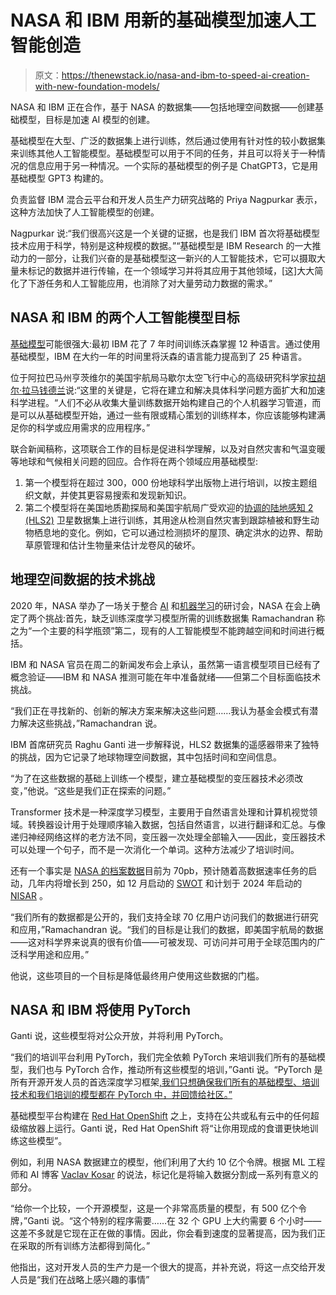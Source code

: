 # NASA 和 IBM 用新的基础模型加速人工智能创造

> 原文：<https://thenewstack.io/nasa-and-ibm-to-speed-ai-creation-with-new-foundation-models/>

NASA 和 IBM 正在合作，基于 NASA 的数据集——包括地理空间数据——创建基础模型，目标是加速 AI 模型的创建。

基础模型在大型、广泛的数据集上进行训练，然后通过使用有针对性的较小数据集来训练其他人工智能模型。基础模型可以用于不同的任务，并且可以将关于一种情况的信息应用于另一种情况。一个实际的基础模型的例子是 ChatGPT3，它是用基础模型 GPT3 构建的。

负责监督 IBM 混合云平台和开发人员生产力研究战略的 Priya Nagpurkar 表示，这种方法加快了人工智能模型的创建。

Nagpurkar 说:“我们很高兴这是一个关键的证据，也是我们 IBM 首次将基础模型技术应用于科学，特别是这种规模的数据。”“基础模型是 IBM Research 的一大推动力的一部分，让我们兴奋的是基础模型这一新兴的人工智能技术，它可以摄取大量未标记的数据并进行传输，在一个领域学习并将其应用于其他领域，[这]大大简化了下游任务和人工智能应用，也消除了对大量劳动力数据的需求。”

## NASA 和 IBM 的两个人工智能模型目标

[基础模型](https://research.ibm.com/blog/what-are-foundation-models)可能很强大:最初 IBM 花了 7 年时间训练沃森掌握 12 种语言。通过使用基础模型，IBM 在大约一年的时间里将沃森的语言能力提高到了 25 种语言。

位于阿拉巴马州亨茨维尔的美国宇航局马歇尔太空飞行中心的高级研究科学家[拉胡尔·拉马钱德兰](https://www.linkedin.com/in/rramachandran05/)说:“这里的关键是，它将在建立和解决具体科学问题方面扩大和加速科学进程。“人们不必从收集大量训练数据开始构建自己的个人机器学习管道，而是可以从基础模型开始，通过一些有限或精心策划的训练样本，你应该能够构建满足你的科学或应用需求的应用程序。”

联合新闻稿称，这项联合工作的目标是促进科学理解，以及对自然灾害和气温变暖等地球和气候相关问题的回应。合作将在两个领域应用基础模型:

1.  第一个模型将在超过 300，000 份地球科学出版物上进行培训，以按主题组织文献，并使其更容易搜索和发现新知识。
2.  第二个模型将在美国地质勘探局和美国宇航局广受欢迎的[协调的陆地感知 2 (HLS2)](https://hls.gsfc.nasa.gov/) 卫星数据集上进行训练，其用途从检测自然灾害到跟踪植被和野生动物栖息地的变化。例如，它可以通过检测损坏的屋顶、确定洪水的边界、帮助草原管理和估计生物量来估计龙卷风的破坏。

## 地理空间数据的技术挑战

2020 年，NASA 举办了一场关于整合 [AI](https://thenewstack.io/key-concepts/artificial-intelligence/) 和[机器学习](https://thenewstack.io/key-concepts/machine-learning/)的研讨会，NASA 在会上确定了两个挑战:首先，缺乏训练深度学习模型所需的训练数据集 Ramachandran 称之为“一个主要的科学瓶颈”第二，现有的人工智能模型不能跨越空间和时间进行概括。

IBM 和 NASA 官员在周二的新闻发布会上承认，虽然第一语言模型项目已经有了概念验证——IBM 和 NASA 推测可能在年中准备就绪——但第二个目标面临技术挑战。

“我们正在寻找新的、创新的解决方案来解决这些问题……我认为基金会模式有潜力解决这些挑战，”Ramachandran 说。

IBM 首席研究员 Raghu Ganti 进一步解释说，HLS2 数据集的遥感器带来了独特的挑战，因为它记录了地球物理空间数据，其中包括时间和空间信息。

“为了在这些数据的基础上训练一个模型，建立基础模型的变压器技术必须改变，”他说。“这些是我们正在探索的问题。”

Transformer 技术是一种深度学习模型，主要用于自然语言处理和计算机视觉领域。转换器设计用于处理顺序输入数据，包括自然语言，以进行翻译和汇总。与像递归神经网络这样的老方法不同，变压器一次处理全部输入——因此，变压器技术可以处理一个句子，而不是一次消化一个单词。这种方法减少了培训时间。

还有一个事实是 [NASA 的档案数据](https://thenewstack.io/artemis-mission-telescopes-present-data-challenges-for-nasa/)目前为 70pb，预计随着高数据速率任务的启动，几年内将增长到 250，如 12 月启动的 [SWOT](https://swot.jpl.nasa.gov/) 和计划于 2024 年启动的 [NISAR](https://nisar.jpl.nasa.gov/) 。

“我们所有的数据都是公开的，我们支持全球 70 亿用户访问我们的数据进行研究和应用，”Ramachandran 说。“我们的目标是让我们的数据，即美国宇航局的数据——这对科学界来说真的很有价值——可被发现、可访问并可用于全球范围内的广泛科学用途和应用。”

他说，这些项目的一个目标是降低最终用户使用这些数据的门槛。

## NASA 和 IBM 将使用 PyTorch

Ganti 说，这些模型将对公众开放，并将利用 PyTorch。

“我们的培训平台利用 PyTorch，我们完全依赖 PyTorch 来培训我们所有的基础模型，我们也与 PyTorch 合作，推动所有这些模型的培训，”Ganti 说。“PyTorch 是所有开源开发人员的首选深度学习框架[,我们只想确保我们所有的基础模型、培训技术和我们培训的模型都在 PyTorch 中，并回馈给社区。”](https://www.dominodatalab.com/blog/tensorflow-pytorch-or-keras-for-deep-learning)

基础模型平台构建在 [Red Hat OpenShift](https://thenewstack.io/red-hat-openshift-presses-outward-to-the-edge-enhances-developer-experience/) 之上，支持在公共或私有云中的任何超级缩放器上运行。Ganti 说，Red Hat OpenShift 将“让你用现成的食谱更快地训练这些模型”。

例如，利用 NASA 数据建立的模型，他们利用了大约 10 亿个令牌。根据 ML 工程师和 AI 博客 [Vaclav Kosar](https://vaclavkosar.com/ml/Tokenization-in-Machine-Learning-Explained) 的说法，标记化是将输入数据分割成一系列有意义的部分。

“给你一个比较，一个开源模型，这是一个非常高质量的模型，有 500 亿个令牌，”Ganti 说。“这个特别的程序需要……在 32 个 GPU 上大约需要 6 个小时——这差不多就是它现在正在做的事情。因此，你会看到速度的显著提高，因为我们正在采取的所有训练方法都得到简化。”

他指出，这对开发人员的生产力是一个很大的提高，并补充说，将这一点交给开发人员是“我们在战略上感兴趣的事情”

<svg xmlns:xlink="http://www.w3.org/1999/xlink" viewBox="0 0 68 31" version="1.1"><title>Group</title> <desc>Created with Sketch.</desc></svg>